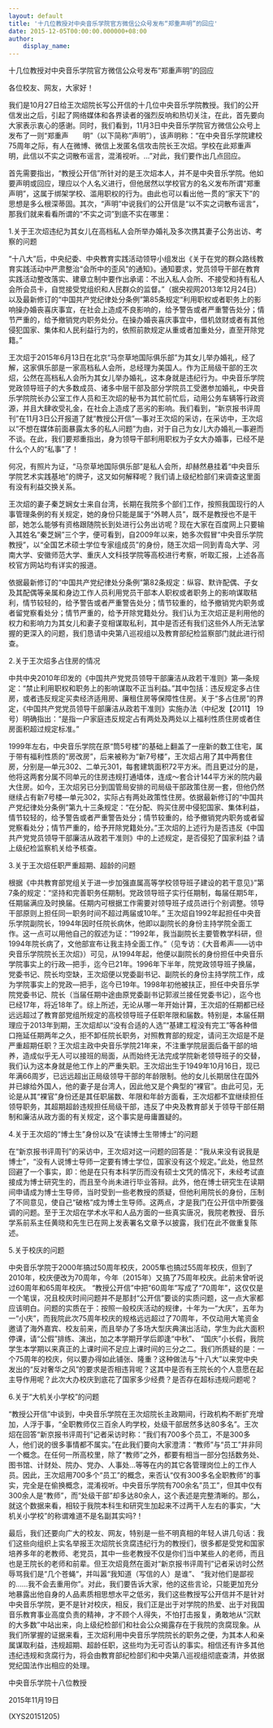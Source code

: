 ```yaml
---
layout: default
title: '十几位教授对中央音乐学院官方微信公众号发布“郑重声明”的回应'
date: 2015-12-05T00:00:00.000000+08:00
author:
    display_name: 
---
```


十几位教授对中央音乐学院官方微信公众号发布“郑重声明”的回应

各位校友、网友，大家好！

我们是10月27日给王次炤院长写公开信的十几位中央音乐学院教授。我们的公开信发出之后，引起了网络媒体和各界读者的强烈反响和热切关注，在此，首先要向大家表示衷心的感谢。同时，我们看到，11月3日中央音乐学院官方微信公众号上发布了一则“郑重声　　明”（以下简称“声明”），该声明称：“在中央音乐学院建校75周年之际，有人在微博、微信上发匿名信攻击院长王次炤。学校在此郑重声明，此信以不实之词散布谣言，混淆视听。…”对此，我们要作出几点回应。

首先需要指出，“教授公开信”所针对的是王次炤本人，并不是中央音乐学院。他如要声明或回应，理应以个人名义进行，但他居然以学校官方的名义发布所谓“郑重声明”，这属于绑架学校、滥用职权的行为。由此也可以看出他一贯的“家天下”的思想是多么根深蒂固。其次，“声明”中说我们的公开信是“以不实之词散布谣言”，那我们就来看看所谓的“不实之词”到底不实在哪里：

1.关于王次炤违纪为其女儿在高档私人会所举办婚礼及多次携其妻子公务出访、考察的问题

“十八大”后，中央纪委、中央教育实践活动领导小组发出《关于在党的群众路线教育实践活动中严肃整治“会所中的歪风”的通知》。通知要求，党员领导干部在教育实践活动整改落实、建章立制中要作出承诺：不出入私人会所、不接受和持有私人会所会员卡，自觉接受党组织和人民群众的监督。”（据央视网2013年12月24日）以及最新修订的“中国共产党纪律处分条例”第85条规定“利用职权或者职务上的影响操办婚丧喜庆事宜，在社会上造成不良影响的，给予警告或者严重警告处分；情节严重的，给予撤销党内职务处分。在操办婚丧喜庆事宜中，借机敛财或者有其他侵犯国家、集体和人民利益行为的，依照前款规定从重或者加重处分，直至开除党籍。”

王次炤于2015年6月13日在北京“马奈草地国际俱乐部”为其女儿举办婚礼，经了解，这家俱乐部是一家高档私人会所，总经理为美国人。作为正局级干部的王次炤，公然在高档私人会所为其女儿举办婚礼，这本身就是违纪行为。中央音乐学院党政领导班子的大多数成员、诸多中层干部及部分学院员工受邀参加婚礼，中央音乐学院院长办公室工作人员和王次炤的秘书为其忙前忙后，动用公务车辆等行政资源，并且大肆收受礼金，在社会上造成了恶劣的影响。我们看到，“新京报书评周刊”在11月3日公开报道了就“教授公开信”—事对王次炤的采访，在采访中，王次炤以“不想在媒体前面暴露太多的私人问题”为由，对于自己为女儿大办婚礼—事避而不谈。在此，我们要郑重指出，身为领导干部利用职权为子女大办婚事，已经不是什么个人的“私事”了！

何况，有照片为证，“马奈草地国际俱乐部”是私人会所，却赫然悬挂着“中央音乐学院艺术实践基地”的牌子，这叉如何解释呢？我们请上级纪检部们来调查这里面有没有利益交换关系。

王次炤的妻子秦芝娴女士来自台湾，长期在我院多个部们工作，按照我国现行的人事管理条例的有关规定，她的身份只能是属于“外聘人员”，既不是教授也不是干部，她怎么能够有资格跟随院长到处进行公务出访呢？现在大家在百度网上只要输入其姓名“秦芝娴”三个字，便可看到，自2009年以来，她多次假冒“中央音乐学院教授”，以“全国艺术硕士学位专家组成员”的身份，随王次炤一同到青岛大学、河南大学、安徽师范大学、重庆人文科技学院等高校进行考察，听取汇报，上述各高校官方网站均有详实的报道。

依据最新修订的“中国共产党纪律处分条例”第82条规定：纵容、默许配偶、子女及其配偶等亲属和身边工作人员利用党员干部本人职权或者职务上的影响谋取秸利，情节较轻的，给予警告或者严重警告处分；情节较重的，给予撤销党内职务或者留党察看处分；情节严重的，给予开除党籍处分。我们认为王次炤正是利用他的权力和影响力为其女儿和妻子变相谋取私利，其中是否还有我们这些外人所无法掌握的更深入的问题，我们恳请中央第八巡视组以及教育部纪检监察部门就此进行彻查。

2.关于王次炤多占住房的情况

中共中央2010年印发的《中国共产党党员领导干部廉洁从政若干准则》第—条规定：“禁止利用职权和职务上的影响谋取不正当利益。”其中包括：违反规定多占住房，或者违反规定买卖经济适用房、廉租住房等保障性住房。关于“多占住房”的界定，《中国共产党党员领导干部廉洁从政若干准则》实施办法（中纪发【2011】 19号）明确指出：“是指一户家庭违反规定占有两处及两处以上福利性质住房或者住房面积超过规定标准。”

1999年左右，中央音乐学院在原“筒5号楼”的基础上翻盖了一座新的数工住宅，属于带有福利性质的“房改房”，后来被称为“新7号楼”，王次炤占用了其中两套住房，分别是—单元302、二单元301，每套建筑面积72平方米。而且更过分的是，他将这两套分属不同单元的住房违规打通墙体，连成～套合计144平方米的院内最大住房。如今，王次炤另已分到国管局安排的司局级干部政策住房一套，但他仍然继续占有新7号楼—单元302，实际占有两处政策性住房。依据最新修订的“中国共产党纪律处分条例”第九十三条规定：“在分配、购买住房中侵犯国家、集体利益，情节较轻的，给予警告或者严重警告处分；情节较重的，给予撤销党内职务或者留党察看处分；情节严重的，给予开除党籍处分。”王次炤的上述行为是否违反《中国共产党党员领导干部廉洁从政若干准则》中的上述规定，是否侵犯了国家利益？请上级纪检监察机关给予核查。

3.关于王次炤任职严重超期、超龄的问题

根据《中共教育部党组关于进一步加强直属高等学校领导班子建设的若干意见》”第7条的规定：“坚持和完善职务任期制。党政领导班子实行任期制，每届任期5年，任期届满应及时换届。任期内可根据工作需要对领导班子成员进行个别调整。领导干部原则上担任同一职务时间不超过两届或10年。”  王次炤自1992年起担任中央音乐学院副院长，1994年因时任院长病休，他即以副院长的身份主持学院全面工作。这一点可以用他自己的叙述为证：“1992年，我当副院长主要管教学科研，但1994年院长病了，文他部宣布让我主持全面工作。”（见专访：《大音希声——访中央音乐学院院长王次炤》）可见，从1994年起，他便以副院长的身份担任中央音乐学院事实上的行政—把手，迄今已21年。1996年下半年，院党政领导班子换届，党委书记、院长均空缺，王次炤便以党委副书记、副院长的身份主持学院工作，成为学院事实上的党政—把手，迄今已19年。1998年初他被扶正，担任中央音乐学院党委书记、院长（当届任期中途由原党委副书记郭淑兰接任党委书记），迄今也已经17年，将近18年了。综上所述，无论从哪一年开始计算，王次炤的任期都已经远远超过了教育部党组所规定的高校领导班子任职年限和届数。特别是，本届任期理应于2013年到期，王次炤却以“没有合适的人选”“基建工程没有完工”等各种借口拖延任期两年之久，拒不卸任院长职务，对照教育部的规定，请问王次炤是不是严重超期任职？王次炤主政中央音乐学院21年来，不注重学院层面后备干部的培养，造成似乎无人可以接班的局面，从而始终无法完成学院新老领导班子的交替，我们认为这本身就是他工作上的严重失职。王次炤出生于1949年10月16日，现已年满66周岁，已远远超出正局级领导干部的年龄限制。他的女儿长期居住在国外并已嫁给外国人，他的妻子是台湾人，因此他又是个典型的“裸官”。由此可见，无论是从其“裸官”身份还是其任职届数、年限和年龄方面看，王次炤都不宜继续担任领导职务，其超期超龄违规担任局级干部，违反了中央及教育部关于领导干部任期制和廉洁从政方面的有关规定，这个事实是毋庸置疑的。

4.关于王次炤的“博士生”身份以及“在读博士生带博士”的问题

在“新京报书评周刊”的采访中，王次炤对这一问题的回答是：“我从来没有说我是博士”，“没有人说博士导师一定要有博士学位，国家没有这个规定。”此处，他显然回避了一个事实，即：他是在只有本科学历而没有硕士文凭的情况下，未经考试直接成为博士研究生的，而且至今尚未进行毕业答辩。此外，他在博士研究生在读期间申请成为博士生导师，当时受到一些老教授的质疑，但他利用院长的身份，压制了不同意见，使自己“破格”成为博士生导师。这两点，才是我门在公开信中所要强调的问题。至于王次炤在学术水平和人品方面的一些真实唐况，我院老教授、音乐学系前系主任黄晓和先生已在网上发表署名文章予以披露，我们在此不做重复陈述。

5.关于校庆的问题

中央音乐学院于2000年搞过50周年校庆，2005隼也搞过55周年校庆，但到了2010年，校庆便改为70周年，今年（2015年）又搞了75周年校庆。此前未曾听说过60周年和65周年校庆。  “教授公开信”中把“60周年”写成了“70周年”，这仅仅是一个笔误，况且校庆时间问题并不是那封“公开信”要谈的实质问题，这一点大家都应该明白。问题的实质在于：按照一般校庆活动的规律，十年为一“大庆”，五年为一“小庆”，而我院此次75周年校庆的规格远远超过了70周年，不仅动用大笔资金邀请了海外嘉宾、校友前来，而且举办了多场大型庆典演出活动，学生为此大面积停课，请“公假”排练、演出，加之本学期开学后即逢“中秋”、  “国庆”小长假，我院学生本学期以来真正的上课时间不足应上课时间的三分之二。我们所质疑的是：一个75周年的校庆，何以要办得如此铺张、隆重？这种做法与“十八大”以来党中央发出的“反对奢华之风”的要求是否相违背呢？这其中是否有王院长的个人意愿在起主导作用呢？此次大办校庆到底花了国家多少经费？是否存在超标违规问题呢？

6.关于“大机关小学校”的问题

“教授公开信”中谈到，中央音乐学院在王次炤院长主政期间，行政机构不断扩充增加，人浮于事，“全职教师仅三百余人昀学校，处级干部居然多达80多名”。王次炤在回答“新京报书评周刊”记者采访时称：“我们有700多个员工，不是300多人，他们说的很多事情都不属实。”在此我们要向大家澄清：“教师”与“员工”并非同一个概念。在任何一所高校里，除了“教师”之外，都要有相当一部分包括数务处、图书馆、计财处、院办、党办、人事处…等等在内的其它各管理岗位上的工作人员。因此，王次炤用700多个“员工”的概念，来否认“仅有300多名全职教师”的事实，完全是在偷换概念，混淆视听。中央音乐学院有700余名”员工”，但其中仅有300余人是“教师”，而“处级干部”却多达80余人，这个表述是完整清晰的。那么，就这个数据来看，相较于我院本科生和研究生加起来不过两干人左右的事实，“大机关小学校”的称谓难道不是名副其实吗?！

最后，我们还要向广大的校友、网友，特别是一些不明真相的年轻人讲几句话：我们这些向组织上实名举报王次炤院长贪腐违纪行为的教授们，很多都是受党和国家培养多年的老教师、老党员，其中一些老教授不仅是你们当中某些人的老师，而且也是王院长的老师和前辈。但王次炤竟然在面对“新京报书评周刊”记者采访时公然辱骂我们是“几个苍蝇“，并叫嚣“我知道（写信的人）是谁”、  “我对他们是鄙视的……我不会去重用你”。对此，我们要告诉大家，他的这些言论，只能更加充分地暴露出他自身的人品素质相思想水平之低劣，我们这些教授写公开信并不是针对中央音乐学院，更不是针对校庆，相反，我们正是出于对学院的热爱、出于对我国音乐教育事业高度负责的精神，才不顾个人得失，不怕打击报复，勇敢地从“沉默的大多数”中站出来，向上级纪检部们和社会公众揭露存在于我院的贪腐现象。从我们所掌握的证据来看，王次炤利用中央音乐学院院长的职务之便，为其本人和亲属谋取利益，违规超期、超龄任职，这些均为无可否认的事实。相信还有许多其他违纪违规和贪腐行为，将会由教育部纪检部们和中央第八巡视组彻底查清，并依据党纪国法作出相应的处理。

中央音乐学院十八位教授

2015年11月19日

(XYS20151205)

